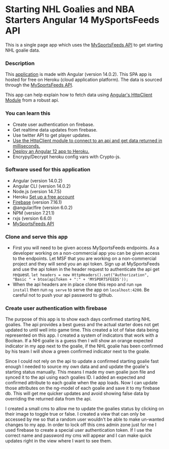 # Starting NHL Goalies and NBA Starters Angular 14 MySportsFeeds API
This is a single page app which uses the [MySportsFeeds API](https://www.mysportsfeeds.com/data-feeds/api-docs/#) to get starting NHL goalie data. 

### Description
This [application](https://nhl-starting-goalies-angular.herokuapp.com/) is made with Angular (version 14.0.2). This SPA app is hosted for free on Heroku (cloud application platform). The data is sourced through the [MySportsFeeds API](https://www.mysportsfeeds.com/data-feeds/api-docs/#).

This app can help explain how to fetch data using [Angular's HttpClient Module](https://angular.io/guide/http) from a robust api.  

### You can learn this
* Create user authentication on firebase.
* Get realtime data updates from firebase. 
* Use twitter API to get player updates.   
* [Use the HttpClient module to connect to an api and get data returned in milliseconds.](https://www.ianposton.com/angular4-httpclient/)
* [Deploy an Angular 12 app to Heroku.](https://www.ianposton.com/angular4-deploy-to-heroku/) 
* Encrypy/Decrypt heroku config vars with Crypto-js.

### Software used for this application
* Angular (version 14.0.2) 
* Angular CLI (version 14.0.2)
* Node.js (version 14.7.5)    
* Heroku [Set up a free account ](https://www.heroku.com/)
* [Firebase](https://firebase.google.com/) (version 7.16.1) 
* @angular/fire (version 6.0.2)
* NPM (version 7.21.1)
* rxjs (version 6.6.0)
* [MySportsFeeds API](https://www.mysportsfeeds.com/data-feeds/api-docs/#)

### Clone and serve this app
* First you will need to be given access MySportsFeeds endpoints. As a developer working on a non-commercial app you can be given access to the endpoints. Let MSF that you are working on a non-commercial project and they will send you an api token. Sign up at MySportsFeeds and use the api token in the header request to authenticate the api get request. `let headers = new HttpHeaders().set("Authorization", "Basic " + btoa(apiToken + ":" + 'MYSPORTSFEEDS'));`
* When the api headers are in place clone this repo and run <code>npm install</code> then run <code>ng serve</code> to serve the app on `localhost:4200`. Be careful not to push your api password to github.

### Create user authentication with firebase
The purpose of this app is to show each days confirmed starting NHL goalies. The api provides a best guess and the actual starter does not get updated to until well into game time. This created a lot of false data being represented on this app. I created a system of indicators that work with a Boolean. If a NHl goalie is a guess then I will show an orange expected indicator in my app next to the goalie, if the NHL goalie has been confirmed by his team I will show a green confirmed indicator next to the goalie. 

Since I could not rely on the api to update a confirmed starting goalie fast enough I needed to source my own data and and update the goalie's starting status manually. This means I made my own goalie json file and synced it to the api using each goalies ID. I added an expected and confirmed attribute to each goalie when the app loads. Now I can update those attributes on the ng-model of each goalie and save it to my firebase db. This will get me quicker updates and avoid showing false data by overriding the returned data from the api. 

I created a small cms to allow me to update the goalies status by clicking on their image to toggle true or false. I created a view that can only be accessed by me so that a random user wouldn't be able to make un-wanted changes to my app. In order to lock off this cms admin zone just for me I used firebase to create a special user authentication token. If I use the correct name and password my cms will appear and I can make quick updates right in the view where I want to see them.
